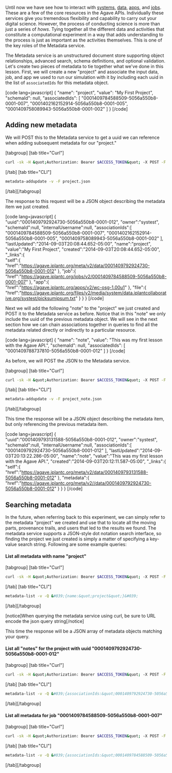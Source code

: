 Until now we have see how to interact with <a href="http://agaveapi.co/documentation/beginners-guides/system-discovery/" title="System Discovery">systems</a>, <a href="http://agaveapi.co/documentation/beginners-guides/managing-data/" title="Managing Data">data</a>, <a href="http://agaveapi.co/documentation/beginners-guides/app-discovery/" title="App Discovery">apps</a>, and <a href="http://agaveapi.co/documentation/beginners-guides/running-a-simulation/" title="Running a Simulation">jobs</a>. These are a few of the core resources in the Agave APIs. Individually these services give you tremendous flexibility and capability to carry out your digital science. However, the process of conducting science is more than just a series of <em>hows</em>. Tying together all the different data and activities that constitute a computational experiment in a way that adds understanding to the process is just as important as the activities themselves. This is one of the key roles of the Metadata service.

The Metadata service is an unstructured document store supporting object relationships, advanced search, schema definitions, and optional validation. Let's create two pieces of metadata to tie together what we've done in this lesson. First, we will create a new "project" and associate the input data, job, and app we used to run our simulation with it by including each uuid in the list of <code>associatedIds</code> for this metadata object.

[code lang=javascript]
{
  &quot;name&quot;: &quot;project&quot;,
  &quot;value&quot;: &quot;My First Project&quot;,
  &quot;schemaId&quot;: null,
  &quot;associatedIds&quot;: [
    &quot;0001409784588509-5056a550b8-0001-007&quot;,
    &quot;0001402162152914-5056a550b8-0001-005&quot;,
    &quot;0001409758089943-5056a550b8-0001-002&quot;
  ]
}
[/code]

<h2>Adding new metadata</h2>

We will POST this to the Metadata service to get a uuid we can reference when adding subsequent metadata for our "project."

[tabgroup]
[tab title="Curl"]
```bash
curl -sk -H &quot;Authorization: Bearer $ACCESS_TOKEN&quot; -X POST -F &quot;fileToUpload=@project.json&quot; https://$API_BASE_URL/meta/$API_VERSION/data
```
[/tab]
[tab title="CLI"]
```bash
metadata-addupdate -v -F project.json
```
[/tab][/tabgroup]

The response to this request will be a JSON object describing the metadata item we just created.

[code lang=javascript]
{  
   &quot;uuid&quot;:&quot;0001409792924730-5056a550b8-0001-012&quot;,
   &quot;owner&quot;:&quot;systest&quot;,
   &quot;schemaId&quot;:null,
   &quot;internalUsername&quot;:null,
   &quot;associationIds&quot;:[  
      &quot;0001409784588509-5056a550b8-0001-007&quot;,
      &quot;0001402162152914-5056a550b8-0001-005&quot;,
      &quot;0001409758089943-5056a550b8-0001-002&quot;
   ],
   &quot;lastUpdated&quot;:&quot;2014-09-03T20:08:44.652-05:00&quot;,
   &quot;name&quot;:&quot;project&quot;,
   &quot;value&quot;:&quot;My First Project&quot;,
   &quot;created&quot;:&quot;2014-09-03T20:08:44.652-05:00&quot;,
   &quot;_links&quot;:{  
      &quot;self&quot;:{  
         &quot;href&quot;:&quot;https://agave.iplantc.org/meta/v2/data/0001409792924730-5056a550b8-0001-012&quot;
      },
      &quot;job&quot;:{  
         &quot;href&quot;:&quot;https://agave.iplantc.org/jobs/v2/0001409784588509-5056a550b8-0001-007&quot;
      },
      &quot;app&quot;:{  
         &quot;href&quot;:&quot;https://agave.iplantc.org/apps/v2/wc-osg-1.00u1&quot;
      },
      &quot;file&quot;:{  
         &quot;href&quot;:&quot;https://agave.iplantc.org/files/v2/media/system/data.iplantcollaborative.org/systest/picksumipsum.txt&quot;
      }
   }
}
[/code]

Next we will add the following "note" to the "project" we just created and POST it to the Metadata service as before. Notice that in this "note" we only include the uuid of the previous metadata object. We will see in the next section how we can chain associations together in queries to find all the metadata related directly or indirectly to a particular resource.

[code lang=javascript]
{
  &quot;name&quot;: &quot;note&quot;,
  &quot;value&quot;: &quot;This was my first lesson with the Agave API.&quot;,
  &quot;schemaId&quot;: null,
  &quot;associatedIds&quot;: [
    &quot;0001409788737810-5056a550b8-0001-012&quot;
  ]
}
[/code]

As before, we will POST the JSON to the Metadata service.

[tabgroup]
[tab title="Curl"]
```bash
curl -sk -H &quot;Authorization: Bearer $ACCESS_TOKEN&quot; -X POST -F &quot;fileToUpload=@project_note.json&quot; https://$API_BASE_URL/meta/$API_VERSION/data
```
[/tab]
[tab title="CLI"]
```bash
metadata-addupdate -v -F project_note.json
```
[/tab][/tabgroup]

This time the response will be a JSON object describing the metadata item, but only referencing the previous metadata item.

[code lang=javascript]
{  
   &quot;uuid&quot;:&quot;0001409793131588-5056a550b8-0001-012&quot;,
   &quot;owner&quot;:&quot;systest&quot;,
   &quot;schemaId&quot;:null,
   &quot;internalUsername&quot;:null,
   &quot;associationIds&quot;:[  
      &quot;0001409792924730-5056a550b8-0001-012&quot;
   ],
   &quot;lastUpdated&quot;:&quot;2014-09-03T20:13:22.286-05:00&quot;,
   &quot;name&quot;:&quot;note&quot;,
   &quot;value&quot;:&quot;This was my first lesson with the Agave API.&quot;,
   &quot;created&quot;:&quot;2014-09-03T20:12:11.587-05:00&quot;,
   &quot;_links&quot;:{  
      &quot;self&quot;:{  
         &quot;href&quot;:&quot;https://agave.iplantc.org/meta/v2/data/0001409793131588-5056a550b8-0001-012&quot;
      },
      &quot;metadata&quot;:{  
         &quot;href&quot;:&quot;https://agave.iplantc.org/meta/v2//data/0001409792924730-5056a550b8-0001-012&quot;
      }
   }
}
[/code]

<h2>Searching metadata</h2>

In the future, when referring back to this experiment, we can simply refer to the metadata "project" we created and use that to locate all the moving parts, provenance trails, and users that led to the results we found. The metadata service supports a JSON-style dot notation search interface, so finding the project we just created is simply a matter of specifying a key-value search string. Following are some example queries:

<h4>List all metadata with name "project"</h4>

[tabgroup]
[tab title="Curl"]
```bash
curl -sk -H &quot;Authorization: Bearer $ACCESS_TOKEN&quot; -X POST -F &quot;fileToUpload=@project_note.json&quot; https://$API_BASE_URL/meta/$API_VERSION/data?q=%7b%6e%61%6d%65%3a%22%70%72%6f%6a%65%63%74%22%7d
```
[/tab]
[tab title="CLI"]
```bash
metadata-list -v -Q &#039;{name:&quot;project&quot;}&#039;
```
[/tab][/tabgroup]

[notice]When querying the metadata service using curl, be sure to URL encode the json query string[/notice]

This time the response will be a JSON array of metadata objects matching your query.

<h4>List all "notes" for the project with uuid "0001409792924730-5056a550b8-0001-012"</h4>

[tabgroup]
[tab title="Curl"]
```bash
curl -sk -H &quot;Authorization: Bearer $ACCESS_TOKEN&quot; -X POST -F &quot;fileToUpload=@project_note.json&quot; https://$API_BASE_URL/meta/$API_VERSION/data?q=%7b%61%73%73%6f%63%69%61%74%69%6f%6e%49%64%73%3a%22%30%30%30%31%34%30%39%37%39%32%39%32%34%37%33%30%2d%35%30%35%36%61%35%35%30%62%38%2d%30%30%30%31%2d%30%31%32%22%2c%20%6e%61%6d%65%3a%22%6e%6f%74%65%22%7d
```
[/tab]
[tab title="CLI"]
```bash
metadata-list -v -Q &#039;{associationIds:&quot;0001409792924730-5056a550b8-0001-012&quot;, name:&quot;note&quot;}&#039;
```
[/tab][/tabgroup]

<h4>List all metadata for job "0001409784588509-5056a550b8-0001-007"</h4>

[tabgroup]
[tab title="Curl"]
```bash
curl -sk -H &quot;Authorization: Bearer $ACCESS_TOKEN&quot; -X POST -F &quot;fileToUpload=@project_note.json&quot; https://$API_BASE_URL/meta/$API_VERSION/data?q=%7b%61%73%73%6f%63%69%61%74%69%6f%6e%49%64%73%3a%22%30%30%30%31%34%30%39%37%38%34%35%38%38%35%30%39%2d%35%30%35%36%61%35%35%30%62%38%2d%30%30%30%31%2d%30%30%37%22%7d
```
[/tab]
[tab title="CLI"]
```bash
metadata-list -v -Q &#039;{associationIds:&quot;0001409784588509-5056a550b8-0001-007&quot;}&#039;
```
[/tab][/tabgroup]